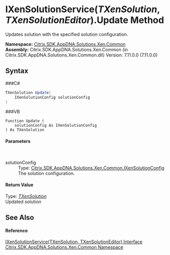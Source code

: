 # IXenSolutionService(*TXenSolution*, *TXenSolutionEditor*).Update Method 
 

Updates solution with the specified solution configuration.

**Namespace:**&nbsp;<a href="N_Citrix_SDK_AppDNA_Solutions_Xen_Common">Citrix.SDK.AppDNA.Solutions.Xen.Common</a><br />**Assembly:**&nbsp;Citrix.SDK.AppDNA.Solutions.Xen.Common (in Citrix.SDK.AppDNA.Solutions.Xen.Common.dll) Version: 7.11.0.0 (7.11.0.0)

## Syntax

###C#
```csharp
TXenSolution Update(
	IXenSolutionConfig solutionConfig
)
```

###VB
```vbnet
Function Update ( 
	solutionConfig As IXenSolutionConfig
) As TXenSolution
```


#### Parameters
&nbsp;<dl><dt>solutionConfig</dt><dd>Type: <a href="T_Citrix_SDK_AppDNA_Solutions_Xen_Common_IXenSolutionConfig">Citrix.SDK.AppDNA.Solutions.Xen.Common.IXenSolutionConfig</a><br />The solution configuration.</dd></dl>

#### Return Value
Type: <a href="T_Citrix_SDK_AppDNA_Solutions_Xen_Common_IXenSolutionService_2">*TXenSolution*</a><br />Updated solution

## See Also


#### Reference
<a href="T_Citrix_SDK_AppDNA_Solutions_Xen_Common_IXenSolutionService_2">IXenSolutionService(TXenSolution, TXenSolutionEditor) Interface</a><br /><a href="N_Citrix_SDK_AppDNA_Solutions_Xen_Common">Citrix.SDK.AppDNA.Solutions.Xen.Common Namespace</a><br />